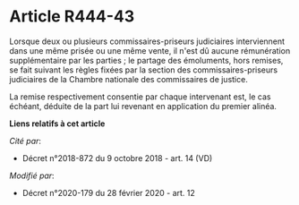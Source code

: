 # Article R444-43

Lorsque deux ou plusieurs commissaires-priseurs judiciaires interviennent dans une même prisée ou une même vente, il n'est dû
aucune rémunération supplémentaire par les parties ; le partage des émoluments, hors remises, se fait suivant les règles
fixées par la section des commissaires-priseurs judiciaires de la Chambre nationale des commissaires de justice.

La remise respectivement consentie par chaque intervenant est, le cas échéant, déduite de la part lui revenant en application
du premier alinéa.

**Liens relatifs à cet article**

_Cité par_:

  - Décret n°2018-872 du 9 octobre 2018 - art. 14 (VD)

_Modifié par_:

  - Décret n°2020-179 du 28 février 2020 - art. 12
